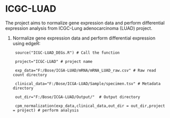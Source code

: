 
# ICGC-LUAD

The project aims to normalize gene expression data and perform differential expression analysis from ICGC-Lung adenocarcinoma (LUAD) project.

1. Normalize gene expression data and perform differential expression using edgeR: 

        
        source("ICGC-LUAD_DEGs.R") # Call the function
        
        project="ICGC-LUAD" # project name
        
        exp_data="F:/Bose/ICGA-LUAD/mRNA/mRNA_LUAD_raw.csv" # Raw read count directory
        
        clinical_data="F:/Bose/ICGA-LUAD/Sample/specimen.tsv" # Metadata directory
       
        out_dir="F:/Bose/ICGA-LUAD/Output/"  # Output directory
    
        cpm_normalization(exp_data,clinical_data,out_dir = out_dir,project = project) # perform analysis
